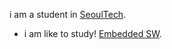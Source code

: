 i am a student in [SeoulTech](http://seoultech.ac.kr/).

* i am like to study! [Embedded SW](https://en.wikipedia.org/wiki/Embedded_software).